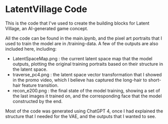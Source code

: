 # LatentVillage Code
This is the code that I've used to create the building blocks for Latent Village, an AI-generated game concept.

All the code can be found in the main.ipynb, and the pixel art portraits that I used to train the model are in /training-data.
A few of the outputs are also included here, including:
- LatentSpaceMap.png : the current latent space map that the model outputs, plotting the original training portraits based on their structure in the latent space.
- traverse_pc4.png : the latent space vector transformation that I showed in the promo video, which I believe has captured the long-hair to short-hair feature transition.
- recon_e200.png : the final state of the model training, showing a set of the last images it trained on, and the corresponding face that the model constructed by the end.

Most of the code was generated using ChatGPT 4, once I had explained the structure that I needed for the VAE, and the outputs that I wanted to see.


